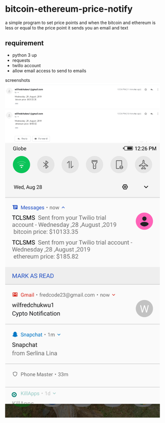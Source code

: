 # bitcoin-ethereum-price-notify
a simple program to set price points and when the bitcoin and ethereum is less or equal to the price point it sends you an email and text

## requirement
- python 3 up
- requests
- twillo account
- allow email access to send to emails

screenshots
![alt text](https://github.com/fredcodee/bitcoin-ethereum-price-notify/blob/master/project.png)
![alt text](https://github.com/fredcodee/bitcoin-ethereum-price-notify/blob/master/Screenshot_20190828-122644.png)
